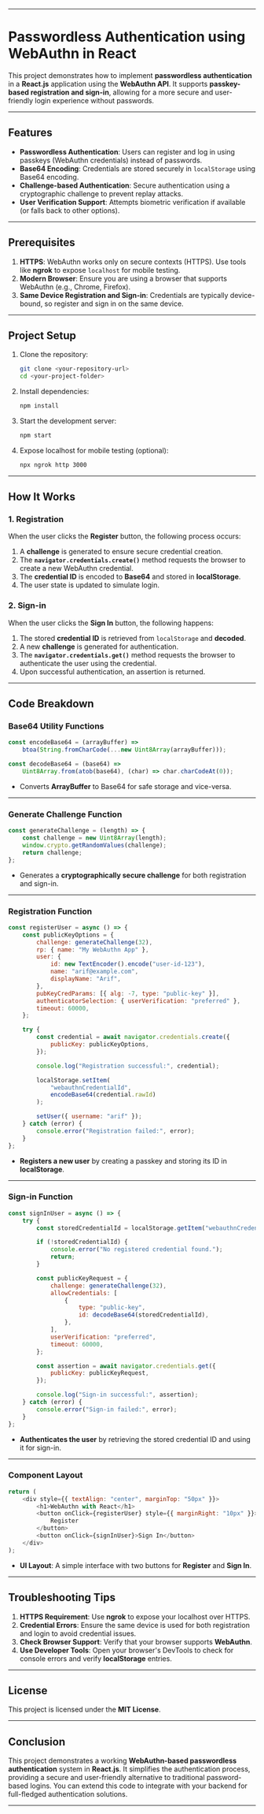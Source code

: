 
---

# **Passwordless Authentication using WebAuthn in React**

This project demonstrates how to implement **passwordless authentication** in a **React.js** application using the **WebAuthn API**. It supports **passkey-based registration and sign-in**, allowing for a more secure and user-friendly login experience without passwords.

---

## **Features**
- **Passwordless Authentication**: Users can register and log in using passkeys (WebAuthn credentials) instead of passwords.
- **Base64 Encoding**: Credentials are stored securely in `localStorage` using Base64 encoding.
- **Challenge-based Authentication**: Secure authentication using a cryptographic challenge to prevent replay attacks.
- **User Verification Support**: Attempts biometric verification if available (or falls back to other options).

---

## **Prerequisites**
1. **HTTPS**: WebAuthn works only on secure contexts (HTTPS). Use tools like **ngrok** to expose `localhost` for mobile testing.
2. **Modern Browser**: Ensure you are using a browser that supports WebAuthn (e.g., Chrome, Firefox).
3. **Same Device Registration and Sign-in**: Credentials are typically device-bound, so register and sign in on the same device.

---

## **Project Setup**

1. Clone the repository:
   ```bash
   git clone <your-repository-url>
   cd <your-project-folder>
   ```

2. Install dependencies:
   ```bash
   npm install
   ```

3. Start the development server:
   ```bash
   npm start
   ```

4. Expose localhost for mobile testing (optional):
   ```bash
   npx ngrok http 3000
   ```

---

## **How It Works**

### **1. Registration**
When the user clicks the **Register** button, the following process occurs:
1. A **challenge** is generated to ensure secure credential creation.
2. The **`navigator.credentials.create()`** method requests the browser to create a new WebAuthn credential.
3. The **credential ID** is encoded to **Base64** and stored in **localStorage**.
4. The user state is updated to simulate login.

### **2. Sign-in**
When the user clicks the **Sign In** button, the following happens:
1. The stored **credential ID** is retrieved from `localStorage` and **decoded**.
2. A new **challenge** is generated for authentication.
3. The **`navigator.credentials.get()`** method requests the browser to authenticate the user using the credential.
4. Upon successful authentication, an assertion is returned.

---

## **Code Breakdown**

### **Base64 Utility Functions**
```javascript
const encodeBase64 = (arrayBuffer) =>
    btoa(String.fromCharCode(...new Uint8Array(arrayBuffer)));

const decodeBase64 = (base64) =>
    Uint8Array.from(atob(base64), (char) => char.charCodeAt(0));
```
- Converts **ArrayBuffer** to Base64 for safe storage and vice-versa.

---

### **Generate Challenge Function**
```javascript
const generateChallenge = (length) => {
    const challenge = new Uint8Array(length);
    window.crypto.getRandomValues(challenge);
    return challenge;
};
```
- Generates a **cryptographically secure challenge** for both registration and sign-in.

---

### **Registration Function**
```javascript
const registerUser = async () => {
    const publicKeyOptions = {
        challenge: generateChallenge(32),
        rp: { name: "My WebAuthn App" },
        user: {
            id: new TextEncoder().encode("user-id-123"),
            name: "arif@example.com",
            displayName: "Arif",
        },
        pubKeyCredParams: [{ alg: -7, type: "public-key" }],
        authenticatorSelection: { userVerification: "preferred" },
        timeout: 60000,
    };

    try {
        const credential = await navigator.credentials.create({
            publicKey: publicKeyOptions,
        });

        console.log("Registration successful:", credential);

        localStorage.setItem(
            "webauthnCredentialId",
            encodeBase64(credential.rawId)
        );

        setUser({ username: "arif" });
    } catch (error) {
        console.error("Registration failed:", error);
    }
};
```
- **Registers a new user** by creating a passkey and storing its ID in **localStorage**.

---

### **Sign-in Function**
```javascript
const signInUser = async () => {
    try {
        const storedCredentialId = localStorage.getItem("webauthnCredentialId");

        if (!storedCredentialId) {
            console.error("No registered credential found.");
            return;
        }

        const publicKeyRequest = {
            challenge: generateChallenge(32),
            allowCredentials: [
                {
                    type: "public-key",
                    id: decodeBase64(storedCredentialId),
                },
            ],
            userVerification: "preferred",
            timeout: 60000,
        };

        const assertion = await navigator.credentials.get({
            publicKey: publicKeyRequest,
        });

        console.log("Sign-in successful:", assertion);
    } catch (error) {
        console.error("Sign-in failed:", error);
    }
};
```
- **Authenticates the user** by retrieving the stored credential ID and using it for sign-in.

---

### **Component Layout**
```javascript
return (
    <div style={{ textAlign: "center", marginTop: "50px" }}>
        <h1>WebAuthn with React</h1>
        <button onClick={registerUser} style={{ marginRight: "10px" }}>
            Register
        </button>
        <button onClick={signInUser}>Sign In</button>
    </div>
);
```
- **UI Layout**: A simple interface with two buttons for **Register** and **Sign In**.

---

## **Troubleshooting Tips**
1. **HTTPS Requirement**: Use **ngrok** to expose your localhost over HTTPS.
2. **Credential Errors**: Ensure the same device is used for both registration and login to avoid credential issues.
3. **Check Browser Support**: Verify that your browser supports **WebAuthn**.
4. **Use Developer Tools**: Open your browser's DevTools to check for console errors and verify **localStorage** entries.

---

## **License**
This project is licensed under the **MIT License**.

---

## **Conclusion**
This project demonstrates a working **WebAuthn-based passwordless authentication** system in **React.js**. It simplifies the authentication process, providing a secure and user-friendly alternative to traditional password-based logins. You can extend this code to integrate with your backend for full-fledged authentication solutions.

---
